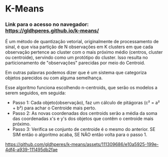 # K-Means

### Link para o acesso no navegador: https://gldhperes.github.io/k-means/

É um método de quantização vetorial, originalmente de processamento de sinal, é que visa partição de N observações em K clusters em que cada observação pertence ao cluster com o mais próximo médio (centros, cluster ou centroide), servindo como um protótipo do cluster. Isso resulta no particionamento de "observações" parecidas por meio do Centroid.

Em outras palavras podemos dizer que é um sistema que categoriza objetos parecidos ou com alguma semelhança.

Esse algoritmo funciona escolhendo n-centroids, que serão os modelos a serem seguidos, em seguida:
- Passo 1: Cada objeto(observação), faz um cálculo de pitágoras (c² = a² + b²) para achar o Centroide mais perto.
- Passo 2: As novas coordenadas dos centroids serão a média da soma das coordenadas x's e y's dos objetos que contêm o centroide mais próximo.
- Passo 3: Verifica se conjunto de centroide é o mesmo do anterior. SE SIM então o algoritmo acaba, SE NÃO então volta para o passo 1.

https://github.com/gldhperes/k-means/assets/111309686/e10a5925-199e-4df4-a939-111495db2fae

